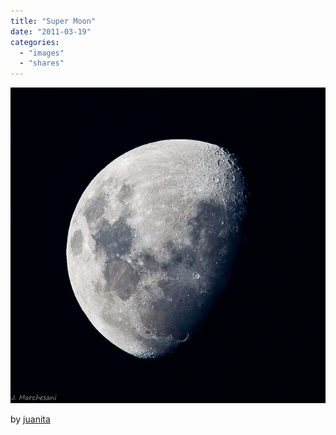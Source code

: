 ```yaml
---
title: "Super Moon"
date: "2011-03-19"
categories: 
  - "images"
  - "shares"
---
```


![](images/tumblr_lib28jPPK51qz4vrlo1_640.jpg)

by [juanita](https://www.flickr.com/photos/juanitamarchesani/5528490339/)
